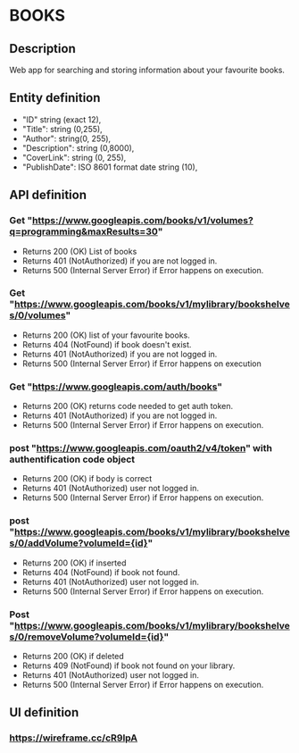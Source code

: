 # BOOKS


## Description
Web app for searching and storing information about your favourite books.

## Entity definition
    
- "ID" string (exact 12),
- "Title": string (0,255),
- "Author": string(0, 255),
- "Description": string (0,8000),
- "CoverLink": string (0, 255),
- "PublishDate": ISO 8601 format date string (10),

## API definition
### Get "https://www.googleapis.com/books/v1/volumes?q=programming&maxResults=30"

- Returns 200 (OK) List of books
- Returns 401 (NotAuthorized) if you are not logged in.
- Returns 500 (Internal Server Error) if Error happens on execution.

### Get "https://www.googleapis.com/books/v1/mylibrary/bookshelves/0/volumes"

- Returns 200 (OK) list of your favourite books.
- Returns 404 (NotFound) if book doesn't exist.
- Returns 401 (NotAuthorized) if you are not logged in.
- Returns 500 (Internal Server Error) if Error happens on execution

### Get "https://www.googleapis.com/auth/books"

- Returns 200 (OK) returns code needed to get auth token.
- Returns 401 (NotAuthorized) if you are not logged in.
- Returns 500 (Internal Server Error) if Error happens on execution.

### post "https://www.googleapis.com/oauth2/v4/token" with authentification code object


- Returns 200 (OK) if body is correct
- Returns 401 (NotAuthorized) user not logged in.
- Returns 500 (Internal Server Error) if Error happens on execution.


### post "https://www.googleapis.com/books/v1/mylibrary/bookshelves/0/addVolume?volumeId={id}" 
- Returns 200 (OK) if inserted
- Returns 404 (NotFound) if book not found.
- Returns 401 (NotAuthorized) user not logged in.
- Returns 500 (Internal Server Error) if Error happens on execution.

### Post "https://www.googleapis.com/books/v1/mylibrary/bookshelves/0/removeVolume?volumeId={id}" 

- Returns 200 (OK) if deleted
- Returns 409 (NotFound) if book not found on your library.
- Returns 401 (NotAuthorized) user not logged in.
- Returns 500 (Internal Server Error) if Error happens on execution.

## UI definition
### https://wireframe.cc/cR9lpA
